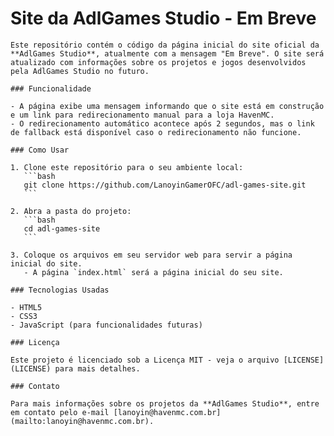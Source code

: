  # Site da AdlGames Studio - Em Breve

    Este repositório contém o código da página inicial do site oficial da **AdlGames Studio**, atualmente com a mensagem "Em Breve". O site será atualizado com informações sobre os projetos e jogos desenvolvidos pela AdlGames Studio no futuro.

    ### Funcionalidade

    - A página exibe uma mensagem informando que o site está em construção e um link para redirecionamento manual para a loja HavenMC.
    - O redirecionamento automático acontece após 2 segundos, mas o link de fallback está disponível caso o redirecionamento não funcione.

    ### Como Usar

    1. Clone este repositório para o seu ambiente local:
       ```bash
       git clone https://github.com/LanoyinGamerOFC/adl-games-site.git
       ```

    2. Abra a pasta do projeto:
       ```bash
       cd adl-games-site
       ```

    3. Coloque os arquivos em seu servidor web para servir a página inicial do site.
       - A página `index.html` será a página inicial do seu site.

    ### Tecnologias Usadas

    - HTML5
    - CSS3
    - JavaScript (para funcionalidades futuras)
    
    ### Licença

    Este projeto é licenciado sob a Licença MIT - veja o arquivo [LICENSE](LICENSE) para mais detalhes.

    ### Contato

    Para mais informações sobre os projetos da **AdlGames Studio**, entre em contato pelo e-mail [lanoyin@havenmc.com.br](mailto:lanoyin@havenmc.com.br).
